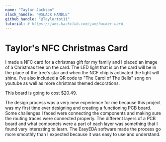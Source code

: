 ```yaml
---
name: "Taylor Jackson"
slack_handle: "@SLACK HANDLE"
github_handle: "@Taylortot11"
tutorial: # https://jams.hackclub.com/jam/hacker-card 
---
```


# Taylor's NFC Christmas Card

<!-- Describe your board in 2-3 sentences. What are you making? What will it do? -->
I made a NFC card for a christmas gift for my family and I placed an image of a Christmas tree on the card. The LED light that is on the card will be in the place of the tree's star and when the NCF chip is activated the light will shine. I've also included a QR code to "The Carol of The Bells" song on youtube as well as more christmas themed decorations.  

<!-- How much is it going to cost? -->
This board is going to cost $20.49.

<!-- Tell us a little bit about your design process. What were some challenges? What helped? ***Totally optional*** -->
The design process was a very new experience for me because this project was my first time ever designing and creating a functioning PCB board. Some challenges I faced were connecting the components and making sure the routing traces were connected properly. The different layers of a PCB board and what componets were a part of each layer was something that I found very interesting to learn. The EasyEDA software made the process go more smoothly than I expected because it was easy to use and understand. 
